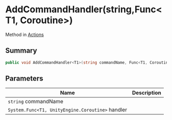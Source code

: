 # AddCommandHandler(string,Func\<T1, Coroutine>)

Method in [Actions](./)

## Summary

```csharp
public void AddCommandHandler<T1>(string commandName, Func<T1, Coroutine> handler);
```

## Parameters

| Name                                             | Description |
| ------------------------------------------------ | ----------- |
| `string` commandName                             |             |
| `System.Func<T1, UnityEngine.Coroutine>` handler |             |
